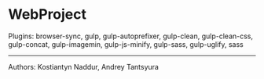 # WebProject

Plugins: browser-sync, gulp, gulp-autoprefixer, gulp-clean, gulp-clean-css, gulp-concat, gulp-imagemin, gulp-js-minify, gulp-sass, gulp-uglify, sass

----

Authors: Kostiantyn Naddur, Andrey Tantsyura
